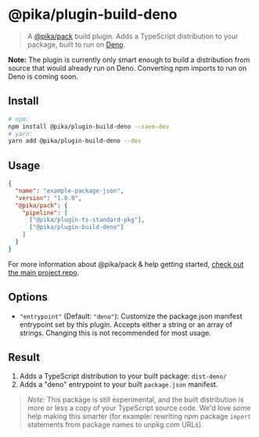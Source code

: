 # @pika/plugin-build-deno

> A [@pika/pack](https://github.com/pikapkg/pack) build plugin.
> Adds a TypeScript distribution to your package, built to run on [Deno](https://deno.land/).

**Note:** The plugin is currently only smart enough to build a distribution from source that would already run on Deno. Converting npm imports to run on Deno is coming soon.


## Install

```sh
# npm:
npm install @pika/plugin-build-deno --save-dev
# yarn:
yarn add @pika/plugin-build-deno --dev
```


## Usage

```json
{
  "name": "example-package-json",
  "version": "1.0.0",
  "@pika/pack": {
    "pipeline": [
      ["@pika/plugin-ts-standard-pkg"],
      ["@pika/plugin-build-deno"]
    ]
  }
}
```

For more information about @pika/pack & help getting started, [check out the main project repo](https://github.com/pikapkg/pack).


## Options

- `"entrypoint"` (Default: `"deno"`): Customize the package.json manifest entrypoint set by this plugin. Accepts either a string or an array of strings. Changing this is not recommended for most usage.


## Result

1. Adds a TypeScript distribution to your built package: `dist-deno/`
2. Adds a "deno" entrypoint to your built `package.json` manifest.

> *Note:* This package is still experimental, and the built distribution is more or less a copy of your TypeScript source code. We'd love some help making this smarter (for example: rewriting npm package `import` statements from package names to unpkg.com URLs).